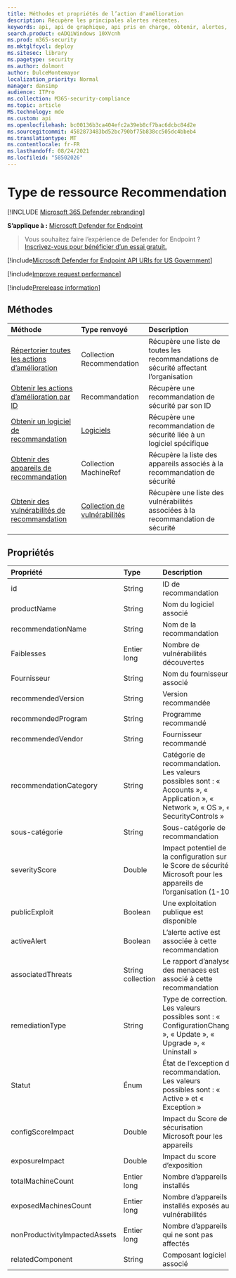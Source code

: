 ```yaml
---
title: Méthodes et propriétés de l’action d'amélioration
description: Récupère les principales alertes récentes.
keywords: api, api de graphique, api pris en charge, obtenir, alertes, récent
search.product: eADQiWindows 10XVcnh
ms.prod: m365-security
ms.mktglfcycl: deploy
ms.sitesec: library
ms.pagetype: security
ms.author: dolmont
author: DulceMontemayor
localization_priority: Normal
manager: dansimp
audience: ITPro
ms.collection: M365-security-compliance
ms.topic: article
MS.technology: mde
ms.custom: api
ms.openlocfilehash: bc00136b3ca404efc2a39eb8cf7bac6dcbc84d2e
ms.sourcegitcommit: 4582873483bd52bc790bf75b838cc505dc4bbeb4
ms.translationtype: MT
ms.contentlocale: fr-FR
ms.lasthandoff: 08/24/2021
ms.locfileid: "58502026"
---
```

# <a name="recommendation-resource-type"></a>Type de ressource Recommendation

[!INCLUDE [Microsoft 365 Defender rebranding](../../includes/microsoft-defender.md)]


**S’applique à :** [Microsoft Defender for Endpoint](https://go.microsoft.com/fwlink/?linkid=2154037)

> Vous souhaitez faire l’expérience de Defender for Endpoint ? [Inscrivez-vous pour bénéficier d’un essai gratuit.](https://signup.microsoft.com/create-account/signup?products=7f379fee-c4f9-4278-b0a1-e4c8c2fcdf7e&ru=https://aka.ms/MDEp2OpenTrial?ocid=docs-wdatp-exposedapis-abovefoldlink)

[!include[Microsoft Defender for Endpoint API URIs for US Government](../../includes/microsoft-defender-api-usgov.md)]

[!include[Improve request performance](../../includes/improve-request-performance.md)]


[!include[Prerelease information](../../includes/prerelease.md)]

## <a name="methods"></a>Méthodes
Méthode |Type renvoyé |Description
:---|:---|:---
[Répertorier toutes les actions d’amélioration](get-all-recommendations.md) | Collection Recommendation | Récupère une liste de toutes les recommandations de sécurité affectant l’organisation
[Obtenir les actions d’amélioration par ID](get-recommendation-by-id.md) | Recommandation | Récupère une recommandation de sécurité par son ID
[Obtenir un logiciel de recommandation](list-recommendation-software.md)| [Logiciels](software.md) | Récupère une recommandation de sécurité liée à un logiciel spécifique
[Obtenir des appareils de recommandation](get-recommendation-machines.md)|Collection MachineRef | Récupère la liste des appareils associés à la recommandation de sécurité
[Obtenir des vulnérabilités de recommandation](get-recommendation-vulnerabilities.md) | [Collection de vulnérabilités](vulnerability.md) | Récupère une liste des vulnérabilités associées à la recommandation de sécurité


## <a name="properties"></a>Propriétés
Propriété |   Type   |   Description
:---|:---|:---
id | String | ID de recommandation
productName | String | Nom du logiciel associé  
recommendationName | String | Nom de la recommandation
Faiblesses | Entier long | Nombre de vulnérabilités découvertes
Fournisseur | String | Nom du fournisseur associé
recommendedVersion | String | Version recommandée
recommendedProgram | String | Programme recommandé
recommendedVendor | String | Fournisseur recommandé
recommendationCategory | String | Catégorie de recommandation. Les valeurs possibles sont : « Accounts », « Application », « Network », « OS », « SecurityControls »
sous-catégorie | String | Sous-catégorie de recommandation
severityScore | Double | Impact potentiel de la configuration sur le Score de sécurité Microsoft pour les appareils de l’organisation (1-10)
publicExploit | Boolean | Une exploitation publique est disponible 
activeAlert | Boolean | L’alerte active est associée à cette recommandation
associatedThreats | String collection | Le rapport d’analyse des menaces est associé à cette recommandation
remediationType | String | Type de correction. Les valeurs possibles sont : « ConfigurationChange », « Update », « Upgrade », « Uninstall »
Statut | Énum | État de l’exception de recommandation. Les valeurs possibles sont : « Active » et « Exception »
configScoreImpact | Double | Impact du Score de sécurisation Microsoft pour les appareils
exposureImpact | Double | Impact du score d’exposition
totalMachineCount | Entier long | Nombre d’appareils installés
exposedMachinesCount | Entier long | Nombre d’appareils installés exposés aux vulnérabilités
nonProductivityImpactedAssets | Entier long | Nombre d’appareils qui ne sont pas affectés  
relatedComponent | String |  Composant logiciel associé

